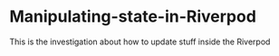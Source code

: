 # Manipulating-state-in-Riverpod
This is the investigation about how to update stuff inside the Riverpod
